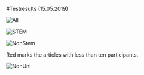 #Testresults (15.05.2019)


![All](/restults/testres_all.jpg)

![STEM](/restults/testres_stem.jpg)

![NonStem](/restults/testres_nonstem.jpg)

Red marks the articles with less than ten participants. 

![NonUni](/restults/testres_nonuni.jpg)

